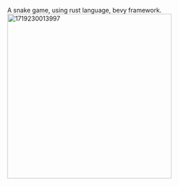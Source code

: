 A snake game, using rust language, bevy framework.
<img width="374" alt="1719230013997" src="https://github.com/kindywu/snake_for_eating/assets/6177365/2b7d5645-1fcb-4ecd-9935-78564abf0187">
